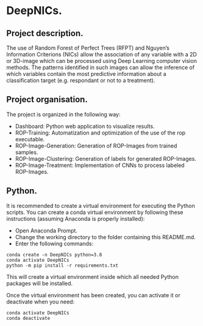 # DeepNICs.

## Project description.

The use of Random Forest of Perfect Trees (RFPT) and Nguyen’s Information Criterions (NICs) allow the association of any variable with a 2D or 3D-image which can be processed using Deep Learning computer vision methods. The patterns identified in such images can allow the inference of which variables contain the most predictive information about a classification target (e.g. respondant or not to a treatment).

## Project organisation.

The project is organized in the following way:

* Dashboard: Python web application to visualize results.
* ROP-Training: Automatization and optimization of the use of the rop executable.
* ROP-Image-Generation: Generation of ROP-Images from trained samples.
* ROP-Image-Clustering: Generation of labels for generated ROP-Images.
* ROP-Image-Treatment: Implementation of CNNs to process labeled ROP-Images.

## Python.

It is recommended to create a virtual environment for executing the Python scripts. You can create a conda virtual environment by following these instructions (assuming Anaconda is properly installed):

* Open Anaconda Prompt.
* Change the working directory to the folder containing this README.md.
* Enter the following commands:

```
conda create -n DeepNICs python=3.8
conda activate DeepNICs
python -m pip install -r requirements.txt
```

This will create a virtual environment inside which all needed Python packages will be installed.

Once the virtual environment has been created, you can activate it or deactivate when you need:

```
conda activate DeepNICs
conda deactivate
```
